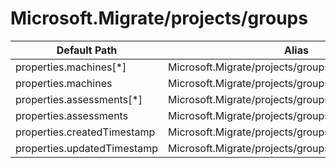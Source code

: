 # Microsoft.Migrate/projects/groups

| Default Path | Alias |
|---|---|
| properties.machines[*] | Microsoft.Migrate/projects/groups/machines[*] |
| properties.machines | Microsoft.Migrate/projects/groups/machines |
| properties.assessments[*] | Microsoft.Migrate/projects/groups/assessments[*] |
| properties.assessments | Microsoft.Migrate/projects/groups/assessments |
| properties.createdTimestamp | Microsoft.Migrate/projects/groups/createdTimestamp |
| properties.updatedTimestamp | Microsoft.Migrate/projects/groups/updatedTimestamp |

